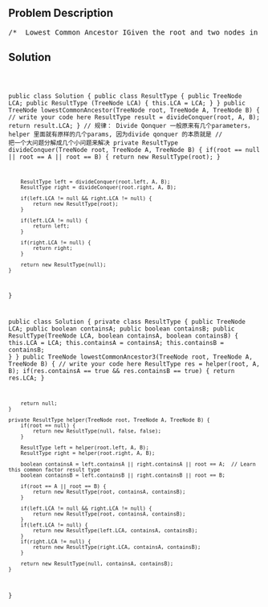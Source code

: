 <!--
<style>
  body { font-family: Arial, sans-serif; }
  .container { max-width: 700px; margin: 0 auto; padding: 10px; }
  .comment-block { background-color: #f9f9f9; padding: 10px; border-left: 5px solid #ccc; overflow-wrap: break-word; white-space: pre-wrap; }
  .code-block { background-color: #f4f4f4; padding: 10px; border: 1px solid #ddd; overflow-wrap: break-word; white-space: pre-wrap; }
</style>
-->

<div class='container'>
<h2>Problem Description</h2>
<div class='comment-block'>
<pre>
/*  Lowest Common Ancestor IGiven the root and two nodes in a Binary Tree. Find the lowest common ancestor(LCA) of the twonodes.The lowest common ancestor is the node with largest depth which is the ancestor of both nodes.ExampleFor the following binary tree:  4 / \3   7   / \  5   6LCA(3, 5) = 4LCA(5, 6) = 7LCA(6, 7) = 7*//** * Definition of TreeNode: * public class TreeNode { *     public int val; *     public TreeNode left, right; *     public TreeNode(int val) { *         this.val = val; *         this.left = this.right = null; *     } * } */    /**     * @param root: The root of the binary search tree.     * @param A and B: two nodes in a Binary.     * @return: Return the least common ancestor(LCA) of the two nodes.     *//* Lowest Common Ancestor IIIGiven the root and two nodes in a Binary Tree. Find the lowest common ancestor(LCA) of the twonodes.The lowest common ancestor is the node with largest depth which is the ancestor of both nodes.Return null if LCA does not exist.Noticenode A or node B may not exist in tree.ExampleFor the following binary tree:  4 / \3   7   / \  5   6LCA(3, 5) = 4LCA(5, 6) = 7LCA(6, 7) = 7*//** * Definition of TreeNode: * public class TreeNode { *     public int val; *     public TreeNode left, right; *     public TreeNode(int val) { *         this.val = val; *         this.left = this.right = null; *     } * } */    /**     * @param root The root of the binary tree.     * @param A and B two nodes     * @return: Return the LCA of the two nodes.     */</pre>
</div>

<h2>Solution</h2>
<div class='code-block'>
<pre><code class='language-java'>

public class Solution { 
    public class ResultType {
        public TreeNode LCA;
        public ResultType (TreeNode LCA) {
            this.LCA = LCA;
        }
    }
    public TreeNode lowestCommonAncestor(TreeNode root, TreeNode A, TreeNode B) {
        // write your code here
        ResultType result = divideConquer(root, A, B);
        return result.LCA;
    }
     // 规律： Divide Qonquer 一般原来有几个parameters， helper 里面就有原样的几个params, 因为divide qonquer 的本质就是
   //         把一个大问题分解成几个小问题来解决
    private ResultType divideConquer(TreeNode root, TreeNode A, TreeNode B) {
        if(root == null || root == A || root == B) {
            return new ResultType(root);
        }
        
        ResultType left = divideConquer(root.left, A, B);
        ResultType right = divideConquer(root.right, A, B);
        
        if(left.LCA != null && right.LCA != null) {
            return new ResultType(root);
        }
        
        if(left.LCA != null) {
            return left;
        }
        
        if(right.LCA != null) {
            return right;
        }
        
        return new ResultType(null);
    }
}



public class Solution {
    private class ResultType {
        public TreeNode LCA;
        public boolean containsA;
        public boolean containsB;
        public ResultType(TreeNode LCA, boolean containsA, boolean containsB) {
            this.LCA = LCA;
            this.containsA = containsA;
            this.containsB = containsB;
        }
    }
    public TreeNode lowestCommonAncestor3(TreeNode root, TreeNode A, TreeNode B) {
        // write your code here
        ResultType res = helper(root, A, B);
        if(res.containsA == true && res.containsB == true) {
            return res.LCA;
        }
        
        return null;
    }
    
    private ResultType helper(TreeNode root, TreeNode A, TreeNode B) {
        if(root == null) {
            return new ResultType(null, false, false);
        }
        
        ResultType left = helper(root.left, A, B);
        ResultType right = helper(root.right, A, B);
        
        boolean containsA = left.containsA || right.containsA || root == A;  // Learn this common factor result type
        boolean containsB = left.containsB || right.containsB || root == B;
        
        if(root == A || root == B) {
            return new ResultType(root, containsA, containsB);
        }
        
        if(left.LCA != null && right.LCA != null) {
            return new ResultType(root, containsA, containsB);
        }
        if(left.LCA != null) {
            return new ResultType(left.LCA, containsA, containsB);
        }
        if(right.LCA != null) {
            return new ResultType(right.LCA, containsA, containsB);
        }
        
        return new ResultType(null, containsA, containsB);
    }
}
</code></pre>
</div>
</div>
